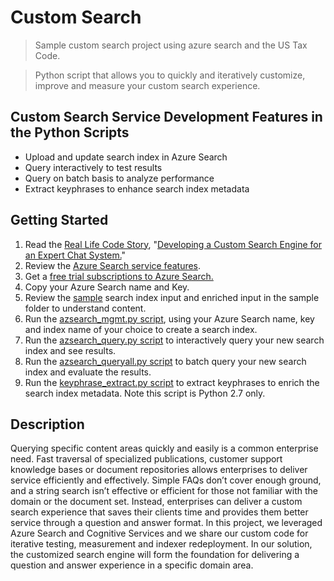 
# Custom Search 

> Sample custom search project using azure search and the US Tax Code.

> Python script that allows you to quickly and iteratively customize, improve and measure your custom search experience.


## Custom Search Service Development Features in the Python Scripts 
* Upload and update search index in Azure Search 
* Query interactively to test results 
* Query on batch basis to analyze performance
* Extract keyphrases to enhance search index metadata 


## Getting Started

1. Read the [Real Life Code Story](https://www.microsoft.com/reallifecode/), "[Developing a Custom Search Engine for an Expert Chat System.](https://www.microsoft.com/reallifecode/)"
2. Review the [Azure Search service features](https://azure.microsoft.com/en-us/services/search/).
3. Get a [free trial subscriptions to Azure Search.](https://azure.microsoft.com/en-us/free/)
4. Copy your Azure Search name and Key. 
5. Review the [sample](https://github.com/CatalystCode/CustomSearch/tree/master/sample)
 search index input and enriched input in the sample folder to understand content.
6. Run the [azsearch_mgmt.py script](https://github.com/CatalystCode/CustomSearch/blob/master/Python/azsearch_mgmt.py), using your Azure Search name, key and index name of your choice to create a search index.
7. Run the [azsearch_query.py script](https://github.com/CatalystCode/CustomSearch/blob/master/Python/azsearch_query.py) to interactively query your new search index and see results.
8. Run the [azsearch_queryall.py script](https://github.com/CatalystCode/CustomSearch/blob/master/Python/azsearch_queryall.py) to batch query your new search index and evaluate the results.
9. Run the [keyphrase_extract.py script](https://github.com/CatalystCode/CustomSearch/blob/master/Python/keyphrase_extract.py) to extract keyphrases to enrich the search index metadata.  Note this script is Python 2.7 only.

 
## Description
Querying specific content areas quickly and easily is a common enterprise need. Fast traversal of specialized publications, customer support knowledge bases or document repositories allows enterprises to deliver service efficiently and effectively. Simple FAQs don’t cover enough ground, and a string search isn’t effective or efficient for those not familiar with the domain or the document set. Instead, enterprises can deliver a custom search experience that saves their clients time and provides them better service through a question and answer format.  In this project, we leveraged Azure Search and Cognitive Services and we share our custom code for iterative testing, measurement and indexer redeployment. In our solution, the customized search engine will form the foundation for delivering a question and answer experience in a specific domain area.
